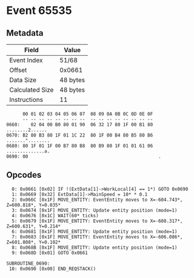# Event 65535

## Metadata

| Field           | Value    |
|-----------------|----------|
| Event Index     | 51/68    |
| Offset          | 0x0661   |
| Data Size       | 48 bytes |
| Calculated Size | 48 bytes |
| Instructions    | 11       |

```
      00 01 02 03 04 05 06 07  08 09 0A 0B 0C 0D 0E 0F
      -- -- -- -- -- -- -- --  -- -- -- -- -- -- -- --
0660:    02 04 00 B0 80 01 90  06 32 17 80 1F 00 B1 80   ........2......
0670: B2 80 B3 80 1F 01 1C 22  80 1F 00 B4 80 B5 80 B6  ......."........
0680: 80 1F 01 1F 00 B7 80 B8  80 B9 80 1F 01 01 61 06  ..............a.
0690: 00                                                .               
```

## Opcodes

```
  0: 0x0661 [0x02] IF !(ExtData[1]->WorkLocal[4] == 1*) GOTO 0x0690
  1: 0x0669 [0x32] ExtData[1]->MainSpeed = 10* * 0.1
  2: 0x066C [0x1F] MOVE_ENTITY: EventEntity moves to X=-604.743*, Z=600.818*, Y=0.035*
  3: 0x0674 [0x1F] MOVE_ENTITY: Update entity position (mode=1)
  4: 0x0676 [0x1C] WAIT(60* ticks)
  5: 0x0679 [0x1F] MOVE_ENTITY: EventEntity moves to X=-608.317*, Z=600.631*, Y=0.214*
  6: 0x0681 [0x1F] MOVE_ENTITY: Update entity position (mode=1)
  7: 0x0683 [0x1F] MOVE_ENTITY: EventEntity moves to X=-606.086*, Z=601.808*, Y=0.102*
  8: 0x068B [0x1F] MOVE_ENTITY: Update entity position (mode=1)
  9: 0x068D [0x01] GOTO 0x0661

SUBROUTINE_0690:
 10: 0x0690 [0x00] END_REQSTACK()
```
